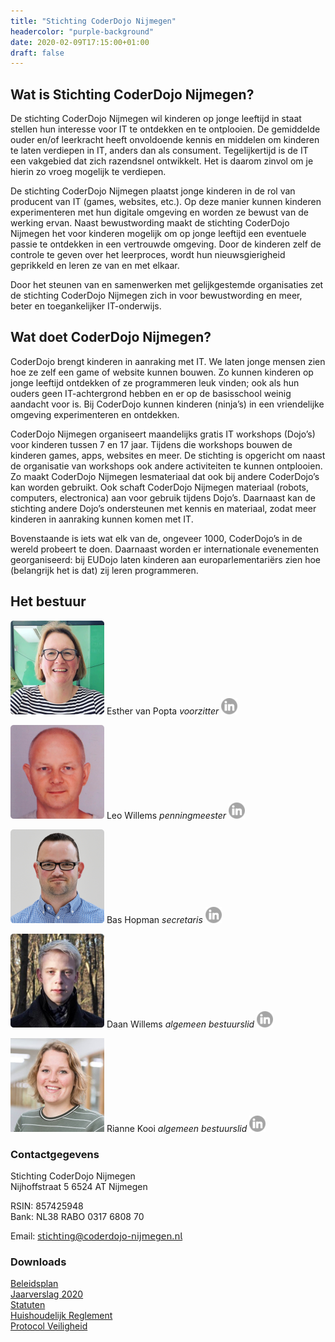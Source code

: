 ```yaml
---
title: "Stichting CoderDojo Nijmegen"
headercolor: "purple-background"
date: 2020-02-09T17:15:00+01:00
draft: false
---
```


## Wat is Stichting CoderDojo Nijmegen?
De stichting CoderDojo Nijmegen wil kinderen op jonge leeftijd in staat stellen hun interesse voor IT te ontdekken en te ontplooien. De gemiddelde ouder en/of leerkracht heeft onvoldoende kennis en middelen om kinderen te laten verdiepen in IT, anders dan als consument. Tegelijkertijd is de IT een vakgebied dat zich razendsnel ontwikkelt. Het is daarom zinvol om je hierin zo vroeg mogelijk te verdiepen.

De stichting CoderDojo Nijmegen plaatst jonge kinderen in de rol van producent van IT (games, websites, etc.). Op deze manier kunnen kinderen experimenteren met hun digitale omgeving en worden ze bewust van de werking ervan. Naast bewustwording maakt de stichting CoderDojo Nijmegen het voor kinderen mogelijk om op jonge leeftijd een eventuele passie te ontdekken in een vertrouwde omgeving. Door de kinderen zelf de controle te geven over het leerproces, wordt hun nieuwsgierigheid geprikkeld en leren ze van en met elkaar.

Door het steunen van en samenwerken met gelijkgestemde organisaties zet de stichting CoderDojo Nijmegen zich in voor bewustwording en meer, beter en toegankelijker IT-onderwijs.

## Wat doet CoderDojo Nijmegen?
CoderDojo brengt kinderen in aanraking met IT. We laten jonge mensen zien hoe ze zelf een game of website kunnen bouwen. Zo kunnen kinderen op jonge leeftijd ontdekken of ze programmeren leuk vinden; ook als hun ouders geen IT-achtergrond hebben en er op de basisschool weinig aandacht voor is. Bij CoderDojo kunnen kinderen (ninja’s) in een vriendelijke omgeving experimenteren en ontdekken.

CoderDojo Nijmegen organiseert maandelijks gratis IT workshops (Dojo’s) voor kinderen tussen 7 en 17 jaar. Tijdens die workshops bouwen de kinderen games, apps, websites en meer. De stichting is opgericht om naast de organisatie van workshops ook andere activiteiten te kunnen ontplooien. Zo maakt CoderDojo Nijmegen lesmateriaal dat ook bij andere CoderDojo’s kan worden gebruikt. Ook schaft CoderDojo Nijmegen materiaal (robots, computers, electronica) aan voor gebruik tijdens Dojo’s. Daarnaast kan de stichting andere Dojo’s ondersteunen met kennis en materiaal, zodat  meer kinderen in aanraking kunnen komen met IT.

Bovenstaande is iets wat elk van de, ongeveer 1000, CoderDojo’s in de wereld probeert te doen. Daarnaast worden er internationale evenementen georganiseerd: bij EUDojo laten kinderen aan europarlementariërs zien hoe (belangrijk het is dat) zij leren programmeren.

## Het bestuur
<div class="flex-grid">
<div class="flex-grid-col">

![Esther van Popta](esther.png)
Esther van Popta
_voorzitter_
[![LinkedIn](/imgs/linkedin-grey.png)](https://nl.linkedin.com/in/esthervanpopta)
 </div>
<div class="flex-grid-col">

![Leo Willems](leo.png)
Leo Willems
_penningmeester_
[![LinkedIn](/imgs/linkedin-grey.png)](http://leowillems.nl)
</div>
<div class="flex-grid-col">

![Bas Hopman](bas.png)
Bas Hopman
_secretaris_
[![LinkedIn](/imgs/linkedin-grey.png)](https://bas.familiehopman.net)
</div>
<div class="flex-grid-col">

![Daan Willems](daan.png)
Daan Willems
_algemeen bestuurslid_
[![LinkedIn](/imgs/linkedin-grey.png)](https://www.linkedin.com/in/daan-willems-48665712b/)
</div>
<div class="flex-grid-col">

![Rianne Kooi](rianne.jpg)
Rianne Kooi
_algemeen bestuurslid_
[![LinkedIn](/imgs/linkedin-grey.png)](https://www.linkedin.com/in/rianne-kooi//)
</div>
</div>

### Contactgegevens
Stichting CoderDojo Nijmegen  
Nijhoffstraat 5
6524 AT Nijmegen  

RSIN: 857425948  
Bank: NL38 RABO 0317 6808 70

Email: 𝗌𝗍𝗂𝖼𝗁𝗍𝗂𝗇𝗀@𝖼𝗈𝖽𝖾𝗋𝖽𝗈𝗃𝗈-𝗇𝗂𝗃𝗆𝖾𝗀𝖾𝗇.𝗇𝗅

### Downloads
[Beleidsplan](BeleidsplanCoderDojoNijmegen20172018.pdf)  
[Jaarverslag 2020](CoderDojo-Jaarverslag-2020.pdf)  
[Statuten](2017-2-statuten.pdf)  
[Huishoudelijk Reglement](Huishoudelijk-reglement.pdf)  
[Protocol Veiligheid](Protocol_Veiligheid.pdf)

